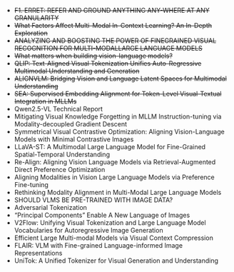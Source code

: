 - ~~F1. ERRET: REFER AND GROUND ANYTHING ANY-WHERE AT ANY GRANULARITY~~
- ~~What Factors Affect Multi-Modal In-Context Learning? An In-Depth Exploration~~
- ~~ANALYZING AND BOOSTING THE POWER OF FINEGRAINED VISUAL RECOGNITION FOR MULTI-MODALLARGE LANGUAGE MODELS~~
- ~~What matters when building vision-language models?~~
- ~~QLIP: Text-Aligned Visual Tokenization Unifies Auto-Regressive Multimodal Understanding and Generation~~
- ~~ALIGNVLM: Bridging Vision and Language Latent Spaces for Multimodal Understanding~~
- ~~SEA: Supervised Embedding Alignment for Token-Level Visual-Textual Integration in MLLMs~~
- Qwen2.5-VL Technical Report 
- Mitigating Visual Knowledge Forgetting in MLLM Instruction-tuning via Modality-decoupled Gradient Descent 
- Symmetrical Visual Contrastive Optimization: Aligning Vision-Language Models with Minimal Contrastive Images
- LLaVA-ST: A Multimodal Large Language Model for Fine-Grained Spatial-Temporal Understanding
- Re-Align: Aligning Vision Language Models via Retrieval-Augmented Direct Preference Optimization 
- Aligning Modalities in Vision Large Language Models via Preference Fine-tuning 
- Rethinking Modality Alignment in Multi-Modal Large Language Models 
- SHOULD VLMS BE PRE-TRAINED WITH IMAGE DATA? 
- Adversarial Tokenization 
- “Principal Components” Enable A New Language of Images 
- V2Flow: Unifying Visual Tokenization and Large Language Model Vocabularies for Autoregressive Image Generation 
- Efficient Large Multi-modal Models via Visual Context Compression 
- FLAIR: VLM with Fine-grained Language-informed Image Representations 
- UniTok: A Unified Tokenizer for Visual Generation and Understanding

